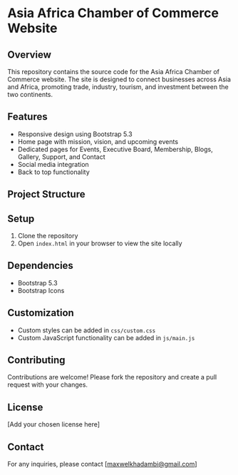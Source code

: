 # Asia Africa Chamber of Commerce Website

## Overview
This repository contains the source code for the Asia Africa Chamber of Commerce website. The site is designed to connect businesses across Asia and Africa, promoting trade, industry, tourism, and investment between the two continents.

## Features
- Responsive design using Bootstrap 5.3
- Home page with mission, vision, and upcoming events
- Dedicated pages for Events, Executive Board, Membership, Blogs, Gallery, Support, and Contact
- Social media integration
- Back to top functionality

## Project Structure


## Setup
1. Clone the repository
2. Open `index.html` in your browser to view the site locally

## Dependencies
- Bootstrap 5.3
- Bootstrap Icons

## Customization
- Custom styles can be added in `css/custom.css`
- Custom JavaScript functionality can be added in `js/main.js`

## Contributing
Contributions are welcome! Please fork the repository and create a pull request with your changes.

## License
[Add your chosen license here]

## Contact
For any inquiries, please contact [<a href="mailto: maxwelkhadambi@gmail.com">maxwelkhadambi@gmail.com</a>]
